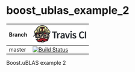 # boost_ublas_example_2

Branch|[![Travis CI logo](TravisCI.png)](https://travis-ci.org)
---|---
master|[![Build Status](https://travis-ci.org/richelbilderbeek/boost_ublas_example_2.svg?branch=master)](https://travis-ci.org/richelbilderbeek/boost_ublas_example_2)

Boost.uBLAS example 2
